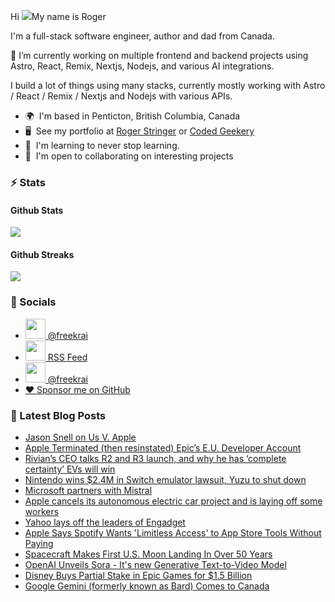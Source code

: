 Hi ![](https://user-images.githubusercontent.com/18350557/176309783-0785949b-9127-417c-8b55-ab5a4333674e.gif)My name is Roger 

I'm a full-stack software engineer, author and dad from Canada.

🔭 I’m currently working on multiple frontend and backend projects using Astro, React, Remix, Nextjs, Nodejs, and various AI integrations. 

I build a lot of things using many stacks, currently mostly working with Astro / React / Remix / Nextjs and Nodejs with various APIs.  

* 🌍  I'm based in Penticton, British Columbia, Canada 
* 🖥️  See my portfolio at [Roger Stringer](https://rogerstringer.com) or [Coded Geekery](https://codedgeekery.com) 
* 🧠  I'm learning to never stop learning. 
* 🤝  I'm open to collaborating on interesting projects

### :zap: Stats

#### Github Stats
  
![](https://github-readme-stats-knowmad.vercel.app/api?username=freekrai&show_icons=true&count_private=true)
  
#### Github Streaks 
  
![](https://github-readme-streak-stats.herokuapp.com/?user=freekrai)

### :card_index: Socials  

- <a href="https://www.github.com/freekrai" target="_blank" rel="noreferrer"><img src="https://raw.githubusercontent.com/danielcranney/readme-generator/main/public/icons/socials/github.svg" width="32" height="32" /> @freekrai</a>
- <a href="https://rogerstringer.com/rss.xml" target="_blank" rel="noreferrer"><img src="https://raw.githubusercontent.com/danielcranney/readme-generator/main/public/icons/socials/rss.svg" width="32" height="32" /> RSS Feed</a>
- <a href="https://www.twitter.com/freekrai" target="_blank" rel="noreferrer"><img src="https://raw.githubusercontent.com/danielcranney/readme-generator/main/public/icons/socials/twitter.svg" width="32" height="32" /> @freekrai</a>
- <a href="https://github.com/sponsors/freekrai"> ❤️ Sponsor me on GitHub</a>

### :newspaper: Latest Blog Posts

<!-- BLOG-POST-LIST:START -->
- [Jason Snell on Us V. Apple](https://rogerstringer.com/blog/u-s-versus-apple-a-first-reaction/)
- [Apple Terminated &lpar;then resinstated&rpar; Epic’s E.U. Developer Account](https://rogerstringer.com/blog/apple-epic-developer-account/)
- [Rivian’s CEO talks R2 and R3 launch, and why he has ‘complete certainty’ EVs will win](https://rogerstringer.com/blog/rivian-r2-r3-r3x-ceo-interview-price-production-future/)
- [Nintendo wins $2.4M in Switch emulator lawsuit, Yuzu to shut down](https://rogerstringer.com/blog/nintendo-2-4-million-yuzu-switch-emulator-settlement-lawsuit/)
- [Microsoft partners with Mistral](https://rogerstringer.com/blog/microsoft-mistral/)
- [Apple cancels its autonomous electric car project and is laying off some workers](https://rogerstringer.com/blog/apple-cancels-electric-car-project-titan/)
- [Yahoo lays off the leaders of Engadget](https://rogerstringer.com/blog/engadget-layoffs-tech-news-blogs-editorial-restructuring/)
- [Apple Says Spotify Wants &#39;Limitless Access&#39; to App Store Tools Without Paying](https://rogerstringer.com/blog/apple-spotify-limitless-access-no-fees/)
- [Spacecraft Makes First U.S. Moon Landing In Over 50 Years](https://rogerstringer.com/blog/spacecraft-makes-first-u-s-moon-landing-in-over-50-years/)
- [OpenAI Unveils Sora - It&#39;s new Generative Text-to-Video Model](https://rogerstringer.com/blog/openai-sora/)
- [Disney Buys Partial Stake in Epic Games for $1.5 Billion](https://rogerstringer.com/blog/disney-and-epic-games-fortnite/)
- [Google Gemini &lpar;formerly known as Bard&rpar; Comes to Canada](https://rogerstringer.com/blog/google-gemini-canada/)
<!-- BLOG-POST-LIST:END -->

<!--
#### Top Languages 
![](https://github-readme-stats-knowmad.vercel.app/api/top-langs/?username=freekrai&hide=null&count_private=true)
![wakatime stats](https://github-readme-stats-knowmad.vercel.app/api/wakatime?username=datamcfly)


Here are some ideas to get you started:

- 🔭 I’m currently working on ...
- 🌱 I’m currently learning ...
- 👯 I’m looking to collaborate on ...
- 🤔 I’m looking for help with ...
- 💬 Ask me about ...
- 📫 How to reach me: ...
- 😄 Pronouns: ...
- ⚡ Fun fact: ...
-->
